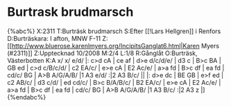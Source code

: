 # Burtrask brudmarsch

{%abc%}
X:2311
T:Burträsk brudmarsch
S:Efter [[!Lars Hellgren]] i Renfors
D:Burträskara: I afton, MNW F-11
Z:[[http://www.bluerose.karenlmyers.org/IncipitsGanglat6.html|Karen Myers (#2311)]]
Z:Upptecknad 10/2008
M:2/4
L:1/8
R:Gånglåt
O:Burträsk, Västerbotten
K:A
x/ x/ e/d/ |: c>d cA | ce af | d>e d/c/d/e/ | d3 c | B>c BA | GB ed |
c>d c/B/c/d/ | c2 EA/c/ | e>e cA | E2 Ac/e/ | a>a fd | B>c df |
ea fd | cd/c/ BG | A>B A/G/A/B/ |1 A3 e/d/ :|2 A3 B/c/ ||
|: d>e dc | BE GB | e>f ed | c2 AB/c/ | d3 c/d/ | ed cd/c/ | B>c B/A/B/c/ |
B2 EA/c/ | e>e cA | E2 Ac/e/ | a>a fd | B>c df |
ea fd | cd/c/ BG | A>B A/G/A/B/ |1 A3 B/c/ :|2 A3 z |]
{%endabc%}

